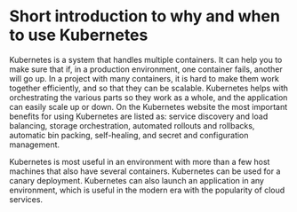 # Short introduction to why and when to use Kubernetes

Kubernetes is a system that handles multiple containers. It can help you to
make sure that if, in a production environment, one container fails, another
will go up. In a project with many containers, it is hard to make them work
together efficiently, and so that they can be scalable. Kubernetes helps with 
orchestrating the various parts so they work as a whole, and the application
can easily scale up or down. On the Kubernetes website the most important 
benefits for using Kubernetes are listed as: service discovery and load balancing, 
storage orchestration, automated rollouts and rollbacks, automatic bin packing, 
self-healing, and secret and configuration management.      

Kubernetes is most useful in an environment with more than a few host machines
that also have several containers. Kubernetes can be used for a canary deployment. Kubernetes
can also launch an application in any environment, which is useful in the modern 
era with the popularity of cloud services.
